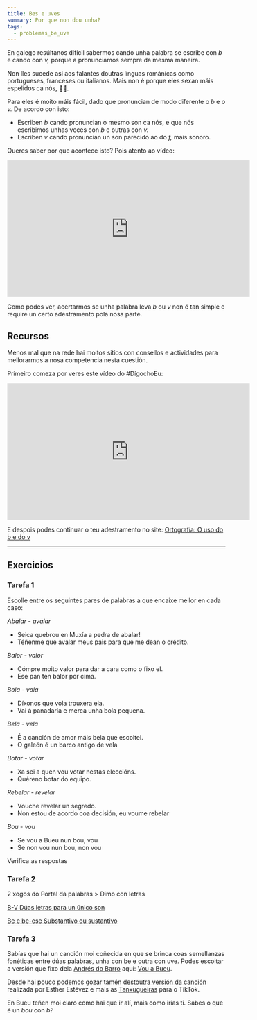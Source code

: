 ```yaml
---
title: Bes e uves
summary: Por que non dou unha?
tags:
  - problemas_be_uve
---
```

En galego resúltanos difícil sabermos cando unha palabra se escribe con *b* e
cando con *v,* porque a pronunciamos sempre da mesma maneira.

Non lles sucede así aos falantes doutras linguas románicas como portugueses,
franceses ou italianos. Mais non é porque eles sexan máis espelidos ca nós,
🙅‍♀️.

Para eles é moito máis fácil, dado que pronuncian de modo diferente o *b* e o
*v.* De acordo con isto:

* Escriben *b* cando pronuncian o mesmo son ca nós, e que nós escribimos unhas
  veces con *b* e outras con *v.*
* Escriben *v* cando pronuncian un son parecido ao do *f,* mais sonoro.

Queres saber por que acontece isto? Pois atento ao vídeo:

<iframe width="560" height="315" src="https://www.youtube.com/embed/8O_K3bGuLsI" frameborder="0" allow="accelerometer; autoplay; encrypted-media; gyroscope; picture-in-picture" allowfullscreen></iframe>

Como podes ver, acertarmos se unha palabra leva *b* ou *v* non é tan simple e
require un certo adestramento pola nosa parte.

## Recursos

Menos mal que na rede hai moitos sitios con consellos e actividades para mellorarmos a nosa competencia nesta cuestión.  

Primeiro comeza por veres este vídeo do #DígochoEu:

<iframe width="560" height="315" src="https://www.youtube.com/embed/neJadbc70Ac" title="YouTube video player" frameborder="0" allow="accelerometer; autoplay; clipboard-write; encrypted-media; gyroscope; picture-in-picture" allowfullscreen></iframe>

E despois podes continuar o teu adestramento no site: [Ortografía: O uso do b e do v](http://cotovia.org/proxecto/ort/ort_ud3_01.html?orix=ort&tema=ort_ud3_01.html)

[](https://www.edu.xunta.gal/espazoAbalar/sites/espazoAbalar/files/datos/1326967726/contido/ortografia/ortografia/o_uso_do_bv.html)

- - -

## Exercicios

### Tarefa 1

Escolle entre os seguintes pares de palabras a que encaixe mellor en cada caso:

*Abalar - avalar*

* Seica quebrou en Muxía a pedra de <e-answer>abalar</e-answer>!
* Téñenme que <e-answer>avalar</e-answer> meus pais para que me dean o crédito.

*Balor - valor*

* Cómpre moito <e-answer>valor</e-answer> para dar a cara como o fixo el.
* Ese pan ten <e-answer>balor</e-answer> por cima.

*Bola - vola*

* Díxonos que <e-answer>vola</e-answer> trouxera ela.
* Vai á panadaría e merca unha <e-answer>bola</e-answer> pequena.

*Bela - vela*

* É a canción de amor máis <e-answer>bela</e-answer> que escoitei.
* O galeón é un barco antigo de <e-answer>vela</e-answer>

*Botar - votar*

* Xa sei a quen vou <e-answer>votar</e-answer> nestas eleccións.
* Quéreno <e-answer>botar</e-answer> do equipo.

*Rebelar - revelar*

* Vouche <e-answer>revelar</e-answer> un segredo.
* Non estou de acordo coa decisión, eu voume <e-answer>rebelar</e-answer>

*Bou - vou*

* Se <e-answer>vou</e-answer> a Bueu nun <e-answer>bou</e-answer>,
  <e-answer>vou</e-answer>
* Se non <e-answer>vou</e-answer> nun <e-answer>bou</e-answer>, non
  <e-answer>vou</e-answer>

<e-validate>Verifica as respostas</e-validate>

### Tarefa 2

2 xogos do Portal da palabras > Dimo con letras

[B-V Dúas letras para un único son](https://portaldaspalabras.gal/xogo/b-v-1/)

[Be e be-ese Substantivo ou sustantivo](https://portaldaspalabras.gal/xogo/b-bs-1/)

### Tarefa 3

Sabías que hai un canción moi coñecida en que se brinca coas semellanzas
fonéticas entre dúas palabras, unha con be e outra con uve. Podes escoitar a
versión que fixo dela
[Andrés do Barro](https://gl.wikipedia.org/wiki/Andr%C3%A9s_do_Barro) aquí:
[Vou a Bueu](https://www.youtube.com/watch?v=TMRPK2Tjjzs).

Desde hai pouco podemos gozar tamén
[destoutra versión da canción](https://www.tiktok.com/@digochoeu/video/6932072589334564102?is_copy_url=1&is_from_webapp=v3)
realizada por Esther Estévez e mais as [Tanxugueiras](https://tanxugueiras.com/)
para o TikTok.

En Bueu teñen moi claro como hai que ir alí, mais como irías ti. Sabes o que é
un *bou* con *b?*